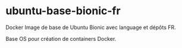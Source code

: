 # ubuntu-base-bionic-fr
Docker Image de base de Ubuntu Bionic avec language et dépôts FR.

Base OS pour création de containers Docker.
